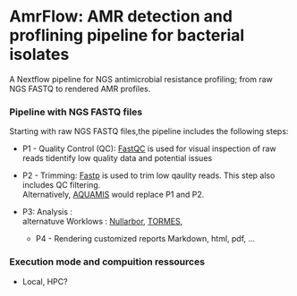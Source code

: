 # AmrFlow: AMR detection and proflining pipeline for bacterial isolates
A Nextflow pipeline for NGS antimicrobial resistance profiling; from raw NGS FASTQ to rendered AMR profiles.

### Pipeline with NGS FASTQ files
Starting with raw NGS FASTQ files,the pipeline includes the following steps:

- P1 - Quality Control (QC): [FastQC](https://www.bioinformatics.babraham.ac.uk/projects/fastqc/) is used for visual inspection of raw reads tidentify low quality data and potential issues

- P2 - Trimming: [Fastp](https://github.com/OpenGene/fastp) is used to trim low qaulity reads. This step also includes QC filtering.\
    Alternatively, [AQUAMIS](https://gitlab.com/bfr_bioinformatics/AQUAMIS) would replace P1 and P2.
    
 - P3: Analysis : \
   alternatuve Worklows : [Nullarbor](https://github.com/tseemann/nullarbor), [TORMES](https://github.com/nmquijada/tormes), 
   
   
   - P4 - Rendering customized reports  Markdown, html, pdf, ...


### Execution mode and compuition ressources
 - Local, HPC?
